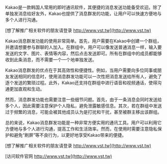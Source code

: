 Kakao是一款韩国人常用的即时通讯软件，其便捷的消息发送功能备受欢迎。除了单独发消息给好友外，Kakao也提供了消息群发的功能，让用户可以快速方便地与多个人进行沟通。

[想了解推广相关软件的朋友请登录 http://www.vst.tw](http://www.vst.tw)

Kakao消息群发功能的使用非常简单。首先，用户需要在Kakao中创建一个群组，并邀请想要参与群聊的人加入。在群组中，用户可以像发送普通消息一样，输入要发送的文字、图片、表情等内容，然后点击发送即可。所有在群组中的成员都能够收到此条消息，而不需要一个一个地单独发送。

Kakao消息群发的优点在于其高效性和便捷性。例如，当用户需要向多位同事或朋友发送相同的信息时，使用消息群发功能可以一次性把消息发送给所有人，避免了逐个发送的繁琐过程。此外，Kakao还支持在群组中进行语音和视频通话，使得沟通更加直观和生动。

然而，消息群发功能也需要注意一些细节问题。首先，由于一条消息会同时发送给多个人，因此需要注意保护个人隐私，避免泄露敏感信息。其次，若在群组中发送过于频繁的消息，可能会被其他成员认为是打扰和干扰，甚至被群主移出该群组。

总的来说，Kakao消息群发功能是一种非常方便实用的通讯工具。用户可以利用它方便地与多个人进行沟通，提高工作和生活效率。然而，在使用时需要注意隐私保护和避免“刷屏”等不良行为，以更好地享受Kakao带来的便捷。

[想了解推广相关软件的朋友请登录 http://www.vst.tw](http://www.vst.tw)


[访问软件官网 http://www.vst.tw](http://www.vst.tw)

